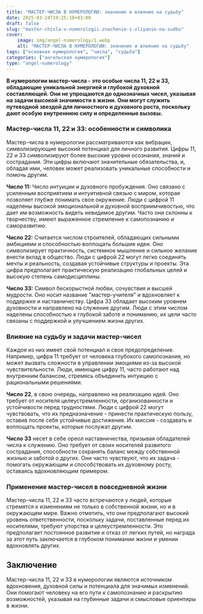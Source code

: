 ```yaml
---
title: "МАСТЕР-ЧИСЛА В НУМЕРОЛОГИИ: значение и влияние на судьбу"
date: 2025-03-24T19:25:18+03:00
draft: false
slug: "master-chisla-v-numerologii-znachenie-i-vliyanie-na-sudbu"
cover:
    image: img/angel-numerology/1.webp
    alt: "МАСТЕР-ЧИСЛА В НУМЕРОЛОГИИ: значение и влияние на судьбу"
tags: ["основная нумерология", "числа", "судьба"]
categories: ["ангельская нумерология"]
type: "angel-numerology"
---
```



**В нумерологии мастер-числа - это особые числа 11, 22 и 33, обладающие уникальной энергией и глубокой духовной составляющей. Они не упрощаются до однозначных чисел, указывая на задачи высокой значимости в жизни. Они могут служить путеводной звездой для личностного и духовного роста, поскольку дают особую внутреннюю силу и определенные вызовы.**

### Мастер-числа 11, 22 и 33: особенности и символика

Мастер-числа в нумерологии рассматриваются как вибрации, символизирующие высокий потенциал для личного развития. Цифры 11, 22 и 33 символизируют более высокие уровни осознания, знаний и сострадания. Эти цифры включают значительные обязательства, и, обладая ими, человек может реализовать уникальные способности и помочь другим.

**Число 11:** Число интуиции и духовного пробуждения. Оно связано с усиленным восприятием и интуитивной связью с миром, которая позволяет глубже понимать свое окружение. Люди с цифрой 11 наделены высокой эмоциональной и духовной восприимчивостью, что дает им возможность видеть невидимое другим. Часто они склонны к творчеству, имеют выраженное стремление к самопознанию и саморазвитию.

**Число 22:** Считается числом строителей, обладающих сильными амбициями и способностью воплощать большие идеи. Оно символизирует практичность, системное мышление и сильное желание внести вклад в общество. Люди с цифрой 22 могут легко соединять мечты и реальность, создавая устойчивые структуры и проекты. Эта цифра предполагает практическую реализацию глобальных целей и высокую степень самодисциплины.

**Число 33:** Символ бескорыстной любви, сочувствия и высшей мудрости. Оно носит название "мастер-учителя" и вдохновляет к поддержке и наставничеству. Цифра 33 обладает высоким уровнем духовности и направлено на служение другим. Люди с этим числом наделены способностью к глубокой заботе и пониманию, их цели часто связаны с поддержкой и улучшением жизни других.

### Влияние на судьбу и задачи мастер-чисел

Каждое из них имеет свой потенциал и свое предопределение. Например, цифра 11 требует от человека глубокого самопознания, но может вызвать сложности в управлении эмоциями из-за высокой чувствительности. Люди, имеющие цифру 11, часто работают над внутренним балансом, стремясь объединить интуицию с рациональными решениями.

**Число 22**, в свою очередь, направлено на реализацию идей. Оно требует от носителя целеустремленности, организованности и устойчивости перед трудностями. Люди с цифрой 22 могут чувствовать, что их предназначение - принести практическую пользу, оставив после себя устойчивые достижения. Их миссия - создавать и воплощать проекты, которые послужат другим.

**Число 33** несет в себе ореол наставничества, призывая обладателей числа к служению. Оно требует от своих носителей развитого сострадания, способности сохранять баланс между собственной жизнью и заботой о других. Они часто чувствуют, что их задача - помогать окружающим и способствовать их духовному росту, оставаясь вдохновляющим примером.

### Применение мастер-чисел в повседневной жизни

Мастер-числа 11, 22 и 33 часто встречаются у людей, которые стремятся к изменениям не только в собственной жизни, но и в окружающем мире. Важно отметить, что они предполагают высокий уровень ответственности, поскольку задачи, поставленные перед их носителями, требуют упорства и целеустремленности. Это предполагает постоянное развитие и отказ от легких путей, но награда за этот путь заключается в глубоком понимании жизни и умении вдохновлять других.

## Заключение

Мастер-числа 11, 22 и 33 в нумерологии являются источником вдохновения, духовной силы и потенциала для значимых изменений. Они помогают человеку на его пути к самопознанию и раскрытию возможностей, указывая на глубинные задачи и смысловые ориентиры в жизни.

